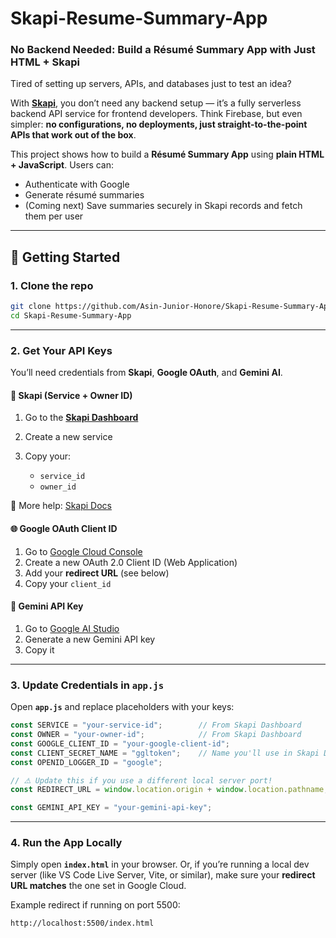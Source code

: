 # Skapi-Resume-Summary-App

### No Backend Needed: Build a Résumé Summary App with Just HTML + Skapi

Tired of setting up servers, APIs, and databases just to test an idea?

With **[Skapi](https://www.skapi.com/)**, you don’t need any backend setup — it’s a fully serverless backend API service for frontend developers. Think Firebase, but even simpler: **no configurations, no deployments, just straight-to-the-point APIs that work out of the box**.

This project shows how to build a **Résumé Summary App** using **plain HTML + JavaScript**.
Users can:

* Authenticate with Google
* Generate résumé summaries
* (Coming next) Save summaries securely in Skapi records and fetch them per user

---

## 🚀 Getting Started

### 1. Clone the repo

```bash
git clone https://github.com/Asin-Junior-Honore/Skapi-Resume-Summary-App.git
cd Skapi-Resume-Summary-App
```

---

### 2. Get Your API Keys

You’ll need credentials from **Skapi**, **Google OAuth**, and **Gemini AI**.

#### 🔑 Skapi (Service + Owner ID)

1. Go to the **[Skapi Dashboard](https://www.skapi.com/)**
2. Create a new service
3. Copy your:

   * `service_id`
   * `owner_id`

📖 More help: [Skapi Docs](https://docs.skapi.com/)

#### 🌐 Google OAuth Client ID

1. Go to [Google Cloud Console](https://console.cloud.google.com/)
2. Create a new OAuth 2.0 Client ID (Web Application)
3. Add your **redirect URL** (see below)
4. Copy your `client_id`

#### 🤖 Gemini API Key

1. Go to [Google AI Studio](https://aistudio.google.com/)
2. Generate a new Gemini API key
3. Copy it

---

### 3. Update Credentials in `app.js`

Open **`app.js`** and replace placeholders with your keys:

```javascript
const SERVICE = "your-service-id";        // From Skapi Dashboard
const OWNER = "your-owner-id";            // From Skapi Dashboard
const GOOGLE_CLIENT_ID = "your-google-client-id";
const CLIENT_SECRET_NAME = "ggltoken";    // Name you'll use in Skapi Dashboard
const OPENID_LOGGER_ID = "google";

// ⚠️ Update this if you use a different local server port!
const REDIRECT_URL = window.location.origin + window.location.pathname;

const GEMINI_API_KEY = "your-gemini-api-key";
```

---

### 4. Run the App Locally

Simply open **`index.html`** in your browser.
Or, if you’re running a local dev server (like VS Code Live Server, Vite, or similar), make sure your **redirect URL matches** the one set in Google Cloud.

Example redirect if running on port 5500:

```
http://localhost:5500/index.html
```
